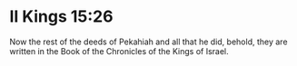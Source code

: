 # II Kings 15:26

Now the rest of the deeds of Pekahiah and all that he did, behold, they are written in the Book of the Chronicles of the Kings of Israel.
